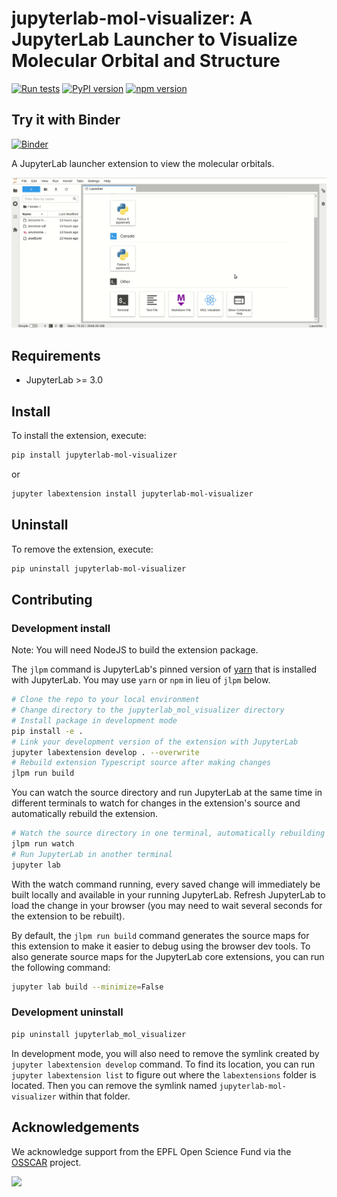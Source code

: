 # **jupyterlab-mol-visualizer**: A JupyterLab Launcher to Visualize Molecular Orbital and Structure

[![Run tests](https://github.com/osscar-org/jupyterlab-mol-visualizer/actions/workflows/test.yml/badge.svg)](https://github.com/osscar-org/jupyterlab-mol-visualizer/actions/workflows/test.yml)
[![PyPI version](https://badge.fury.io/py/jupyterlab-mol-visualizer.svg)](https://badge.fury.io/py/jupyterlab-mol-visualizer)
[![npm version](https://badge.fury.io/js/jupyterlab-mol-visualizer.svg)](https://badge.fury.io/js/jupyterlab-mol-visualizer)

## Try it with Binder

[![Binder](https://mybinder.org/badge_logo.svg)](https://mybinder.org/v2/gh/osscar-org/jupyterlab-mol-visualizer/main?urlpath=lab)

A JupyterLab launcher extension to view the molecular orbitals.

![demo](https://raw.githubusercontent.com/osscar-org/jupyterlab-mol-visualizer/develop/binder/demo.gif)

## Requirements

- JupyterLab >= 3.0

## Install

To install the extension, execute:

```bash
pip install jupyterlab-mol-visualizer
```

or

```bash
jupyter labextension install jupyterlab-mol-visualizer
```

## Uninstall

To remove the extension, execute:

```bash
pip uninstall jupyterlab-mol-visualizer
```

## Contributing

### Development install

Note: You will need NodeJS to build the extension package.

The `jlpm` command is JupyterLab's pinned version of
[yarn](https://yarnpkg.com/) that is installed with JupyterLab. You may use
`yarn` or `npm` in lieu of `jlpm` below.

```bash
# Clone the repo to your local environment
# Change directory to the jupyterlab_mol_visualizer directory
# Install package in development mode
pip install -e .
# Link your development version of the extension with JupyterLab
jupyter labextension develop . --overwrite
# Rebuild extension Typescript source after making changes
jlpm run build
```

You can watch the source directory and run JupyterLab at the same time in different terminals to watch for changes in the extension's source and automatically rebuild the extension.

```bash
# Watch the source directory in one terminal, automatically rebuilding when needed
jlpm run watch
# Run JupyterLab in another terminal
jupyter lab
```

With the watch command running, every saved change will immediately be built locally and available in your running JupyterLab. Refresh JupyterLab to load the change in your browser (you may need to wait several seconds for the extension to be rebuilt).

By default, the `jlpm run build` command generates the source maps for this extension to make it easier to debug using the browser dev tools. To also generate source maps for the JupyterLab core extensions, you can run the following command:

```bash
jupyter lab build --minimize=False
```

### Development uninstall

```bash
pip uninstall jupyterlab_mol_visualizer
```

In development mode, you will also need to remove the symlink created by `jupyter labextension develop`
command. To find its location, you can run `jupyter labextension list` to figure out where the `labextensions`
folder is located. Then you can remove the symlink named `jupyterlab-mol-visualizer` within that folder.

## Acknowledgements

We acknowledge support from the EPFL Open Science Fund via the [OSSCAR](http://www.osscar.org) project.

<img src='https://www.osscar.org/_images/logos.png' width='700'>
